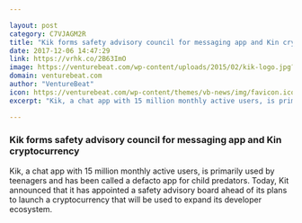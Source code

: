 ```yaml
---

layout: post
category: C7VJAGM2R
title: "Kik forms safety advisory council for messaging app and Kin cryptocurrency"
date: 2017-12-06 14:47:29
link: https://vrhk.co/2B63ImO
image: https://venturebeat.com/wp-content/uploads/2015/02/kik-logo.jpg?fit=640%2C481&strip=all
domain: venturebeat.com
author: "VentureBeat"
icon: https://venturebeat.com/wp-content/themes/vb-news/img/favicon.ico
excerpt: "Kik, a chat app with 15 million monthly active users, is primarily used by teenagers and has been called a defacto app for child predators. Today, Kit announced that it has appointed a safety advisory board ahead of its plans to launch a cryptocurrency that will be used to expand its developer ecosystem."

---
```


### Kik forms safety advisory council for messaging app and Kin cryptocurrency

Kik, a chat app with 15 million monthly active users, is primarily used by teenagers and has been called a defacto app for child predators. Today, Kit announced that it has appointed a safety advisory board ahead of its plans to launch a cryptocurrency that will be used to expand its developer ecosystem.